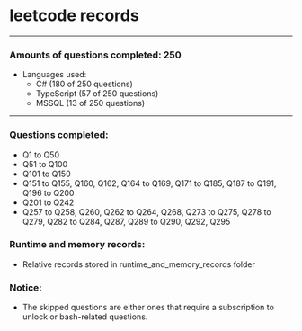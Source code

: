 # leetcode records
-----
### Amounts of questions completed: 250
- Languages used:
  - C# (180 of 250 questions)
  - TypeScript (57 of 250 questions)
  - MSSQL (13 of 250 questions)
-----
### Questions completed:
- Q1 to Q50
- Q51 to Q100
- Q101 to Q150
- Q151 to Q155, Q160, Q162, Q164 to Q169, Q171 to Q185, Q187 to Q191, Q196 to Q200
- Q201 to Q242
- Q257 to Q258, Q260, Q262 to Q264, Q268, Q273 to Q275, Q278 to Q279, Q282 to Q284, Q287, Q289 to Q290, Q292, Q295
### Runtime and memory records:
- Relative records stored in runtime_and_memory_records folder
### Notice:
- The skipped questions are either ones that require a subscription to unlock or bash-related questions.